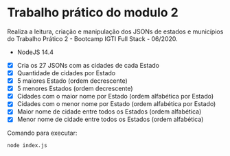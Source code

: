 # Trabalho prático do modulo 2

Realiza a leitura, criação e manipulação dos JSONs de estados e municípios do Trabalho Prático 2 - Bootcamp IGTI Full Stack - 06/2020.

- NodeJS 14.4

* [x] Cria os 27 JSONs com as cidades de cada Estado
* [x] Quantidade de cidades por Estado
* [x] 5 maiores Estado (ordem decrescente)
* [x] 5 menores Estados (ordem decrescente)
* [x] Cidades com o maior nome por Estado (ordem alfabética por Estado)
* [x] Cidades com o menor nome por Estado (ordem alfabética por Estado)
* [x] Maior nome de cidade entre todos os Estados (ordem alfabética)
* [x] Menor nome de cidade entre todos os Estados (ordem alfabética)

Comando para executar:

`node index.js`
